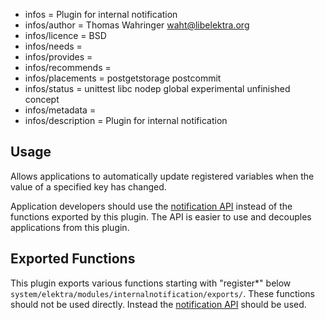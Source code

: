 - infos = Plugin for internal notification
- infos/author = Thomas Wahringer <waht@libelektra.org>
- infos/licence = BSD
- infos/needs =
- infos/provides =
- infos/recommends =
- infos/placements = postgetstorage postcommit
- infos/status = unittest libc nodep global experimental unfinished concept
- infos/metadata =
- infos/description = Plugin for internal notification

## Usage

Allows applications to automatically update registered variables when the value
of a specified key has changed.

Application developers should use the
[notification API](https://doc.libelektra.org/api/current/html/group__kdbnotification.html)
instead of the functions exported by this plugin.
The API is easier to use and decouples applications from this plugin.

## Exported Functions

This plugin exports various functions starting with "register*" below
`system/elektra/modules/internalnotification/exports/`.
These functions should not be used directly.
Instead the [notification API](https://doc.libelektra.org/api/current/html/group__kdbnotification.html)
should be used.
